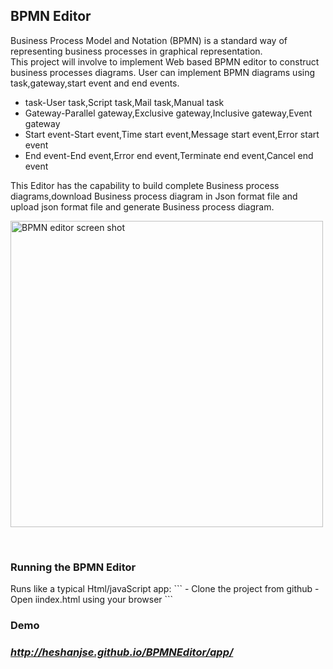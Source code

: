 <h2><b>BPMN Editor</b></h2>

Business Process Model and Notation (BPMN) is a standard way of representing business processes in graphical representation.<br>
This project will involve to implement Web based BPMN editor to construct business processes diagrams.
User can implement BPMN diagrams using task,gateway,start event and end events. 
<br>
<ul>
  <li>task-User task,Script task,Mail task,Manual task</li>
  <li>Gateway-Parallel gateway,Exclusive gateway,Inclusive gateway,Event gateway</li>
  <li>Start event-Start event,Time start event,Message start event,Error start event</li>
  <li>End event-End event,Error end event,Terminate end event,Cancel end event</li>
</ul>

This Editor has the capability to build complete Business process diagrams,download Business process diagram in Json format file and upload json format file and generate Business process diagram.

<a href="http://i65.tinypic.com/2gw5ag5.png" target="_blank"><img src="http://i65.tinypic.com/2gw5ag5.png" border="0" alt="BPMN editor screen shot"  height="490" width="500"></a>
<!--<a href="http://tinypic.com?ref=2gw5ag5" target="_blank"><img src="http://i65.tinypic.com/2gw5ag5.png" border="0" alt="Image and video hosting by TinyPic"  height="490" width="500"></a>-->
<br>
<h3><b>Running the BPMN Editor</b></h3>
Runs like a typical Html/javaScript app:  
```
 - Clone the project from github
 - Open iindex.html using your browser 
 ```
<h3>Demo<h3>
<a href="http://heshanjse.github.io/BPMNEditor/app/"><h5>http://heshanjse.github.io/BPMNEditor/app/<h5></a>
